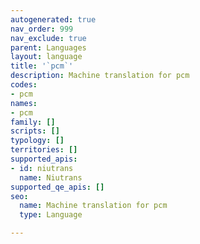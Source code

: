 ```yaml
---
autogenerated: true
nav_order: 999
nav_exclude: true
parent: Languages
layout: language
title: '`pcm`'
description: Machine translation for pcm
codes:
- pcm
names:
- pcm
family: []
scripts: []
typology: []
territories: []
supported_apis:
- id: niutrans
  name: Niutrans
supported_qe_apis: []
seo:
  name: Machine translation for pcm
  type: Language

---
```


